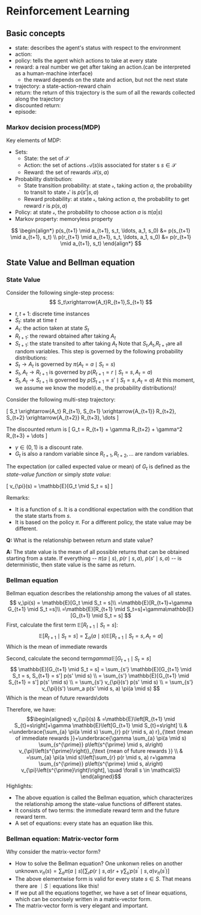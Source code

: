 # Reinforcement Learning
## Basic concepts
 - state: describes the agent's status with respect to the environment
 - action: 
 - policy: tells the agent which actions to take at every state
 - reward: a real number we get after taking an action.(can be interpreted as a human-machine interface)
   - the reward depends on the state and action, but not the next state
 - trajectory: a state-action-reward chain
 - return: the return of this trajectory is the sum of all the rewards collected along the trajectory
 - discounted return: 
 - episode: 
### Markov decision process(MDP)
Key elements of MDP:

- Sets:
  - State: the set of $\mathcal{S}$
  - Action: the set of actions $\mathcal{A}(s)$is associated for stater s  $s\in\mathcal{S}$
  - Reward: the set of rewards $\mathcal{R}(s,a)$
- Probability distribution:
  - State transition probability: at state $\mathcal{s}$, taking action $a$, the probability to transit to state $\mathcal{s'}$ is $p(s'|s,a)$
  - Reward probability: at state $\mathcal{s}$, taking action $a$, the probability to get reward $r$ is $p(s,a)$
- Policy: at state $\mathcal{s}$, the probability to choose action $a$ is $\pi(a|s)$
- Markov property: memoryless property

$$
\begin{align*}
p(s_{t+1} \mid a_{t+1}, s_t, \ldots, a_1, s_0) &= p(s_{t+1} \mid a_{t+1}, s_t) \\
p(r_{t+1} \mid a_{t+1}, s_t, \ldots, a_1, s_0) &= p(r_{t+1} \mid a_{t+1}, s_t)
\end{align*}
$$ 

## State Value and Bellman equation
### State Value
Consider the following single-step process:
$$
S_t\xrightarrow{A_t}R_{t+1},S_{t+1}
$$

- $t,t+1$: discrete time instances
- $S_t$: state at time $t$
- $A_t$: the action taken at state $S_t$
- $R_{t+1}$: the reward obtained after taking $A_t$
- $S_{t+1}$: the state transited to after taking $A_t$
Note that $S_t$,$A_t$,$R_{t+1}$are all random variables.
This step is governed by the following probability distributions:
- $S_t\rightarrow A_t$ is governed by $\pi(A_t=a\mid S_t=s)$
- $S_t,A_t\rightarrow R_{t+1}$ is governed by $p(R_{t+1}=r\mid S_t=s,A_t = a)$
- $S_t,A_t\rightarrow S_{t+1}$ is governed by $p(S_{t+1}=s'\mid S_t=s,A_t=a)$
At this moment, we assume we know the model(i.e., the probability distributions)!

Consider the following multi-step trajectory:

\[
S_t \xrightarrow{A_t} R_{t+1}, S_{t+1} \xrightarrow{A_{t+1}} R_{t+2}, S_{t+2} \xrightarrow{A_{t+2}} R_{t+3}, \dots
\]

The discounted return is
\[
G_t = R_{t+1} + \gamma R_{t+2} + \gamma^2 R_{t+3} + \dots
\]

- $\gamma \in (0, 1)$ is a discount rate.
- $G_t$ is also a random variable since $R_{t+1}, R_{t+2}, \dots$ are random variables.

The expectation (or called expected value or mean) of $G_t$ is defined as the *state-value function* or simply *state value*:

\[
v_{\pi}(s) = \mathbb{E}[G_t \mid S_t = s]
\]

Remarks:

- It is a function of $s$. It is a conditional expectation with the condition that the state starts from $s$.
- It is based on the policy $\pi$. For a different policy, the state value may be different.


**Q:** What is the relationship between return and state value?

**A:** The state value is the mean of all possible returns that can be obtained starting from a state. If everything -- $\pi(a \mid s)$, $p(r \mid s, a)$, $p(s' \mid s, a)$ -- is deterministic, then state value is the same as return.

### Bellman equation
 Bellman equation describes the relationship among the values of all states.
 $$
v_\pi(s) = \mathbb{E}[G_t \mid S_t = s]\\
=\mathbb{E}[R_{t+1}+\gamma G_{t+1} \mid S_t =s]\\
=\mathbb{E}[R_{t+1} \mid S_t=s]+\gamma\mathbb{E}[G_{t+1} \mid S_t = s]
 $$
First, calculate the first term $\mathbb{E}[R_{t+1} \mid S_t = s]$:
$$
\mathbb{E}[R_{t+1} \mid S_t=s] = \sum_{a}(a \mid s)\mathbb{E}[R_{t+1}\mid S_t=s,A_t=a]
$$
Which is the mean of immediate rewards

Second, calculate the second term$gamma\mathbb{E}[G_{t+1} \mid S_t = s]$
$$
\mathbb{E}[G_{t+1} \mid S_t = s] = \sum_{s'} \mathbb{E}[G_{t+1} \mid S_t = s, S_{t+1} = s'] p(s' \mid s) \\
= \sum_{s'} \mathbb{E}[G_{t+1} \mid S_{t+1} = s'] p(s' \mid s) \\
= \sum_{s'} v_{\pi}(s') p(s' \mid s) \\
= \sum_{s'} v_{\pi}(s') \sum_a p(s' \mid s, a) \pi(a \mid s)
$$
Which is the mean of future rewards\dots

Therefore, we have:
$$\begin{aligned}
v_{\pi}(s) & =\mathbb{E}\left[R_{t+1} \mid S_{t}=s\right]+\gamma \mathbb{E}\left[G_{t+1} \mid S_{t}=s\right] \\
& =\underbrace{\sum_{a} \pi(a \mid s) \sum_{r} p(r \mid s, a) r}_{\text {mean of immediate rewards }}+\underbrace{\gamma \sum_{a} \pi(a \mid s) \sum_{s^{\prime}} p\left(s^{\prime} \mid s, a\right) v_{\pi}\left(s^{\prime}\right)}_{\text {mean of future rewards }} \\
& =\sum_{a} \pi(a \mid s)\left[\sum_{r} p(r \mid s, a) r+\gamma \sum_{s^{\prime}} p\left(s^{\prime} \mid s, a\right) v_{\pi}\left(s^{\prime}\right)\right], \quad \forall s \in \mathcal{S}
\end{aligned}$$
Highlights:

- The above equation is called the Bellman equation, which characterizes the relationship among the state-value functions of different states.
- It consists of two terms: the immediate reward term and the future reward term.
- A set of equations: every state has an equation like this.

### Bellman equation: Matrix-vector form
Why consider the matrix-vector form?

- How to solve the Bellman equation? One unkonwn relies on another unknown.$v_\pi(s)=\sum_{a} \pi(a \mid s)\left[\sum_{r} p(r \mid s, a) r+\gamma \sum_{s^{\prime}} p\left(s^{\prime} \mid s, a\right) v_{\pi}\left(s^{\prime}\right)\right]$
- The above elementwise form is valid for every state $s\in S$. That means there are $｜S｜$equations like this!
- If we put all the equations together, we have a set of linear equations, which can be concisely written in a matrix-vector form.
- The matrix-vector form is very elegant and important.
